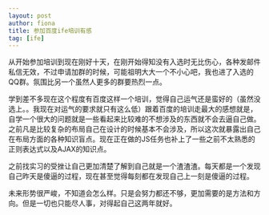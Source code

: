 ```yaml
---
layout: post
author: fiona
title: 参加百度ife培训有感
tag: [ife]
---
```


从开始参加培训到现在刚好十天，在刚开始得知没有入选时无比伤心，各种发邮件私信无效，不过申请加群的时候，可能祖明大大一个不小心吧，我也进了入选的QQ群。氛围比另一个虽然人更多的群要热烈一点。  

学到差不多现在这个程度有百度这样一个培训，觉得自己运气还是蛮好的（虽然没选上。。我现在对运气的要求就只有这么低）跟着百度的培训走最大的感想就是，自学一个很大的问题就是一些看起来比较难的不想涉及的东西就不会去逼自己做。之前凡是比较复杂的布局自己在设计的时候基本不会涉及，所以这次就暴露出自己在布局方面的各种知识盲点。现在正在做的JS任务也补上了一些之前不太熟悉的正则表达式以及AJAX的知识点。  

之前找实习的受挫让自己更加清楚了解到自己就是一个渣渣渣。每天都是一个发现自己昨天是傻逼的过程，现在甚至觉得每刻都在发现自己上一刻是傻逼的过程。  

未来形势很严峻，不知道会怎么样。只是会努力都还不够，更加需要的是方法和方向。但是一切也只能尽人事，对得起自己这两年就好。
